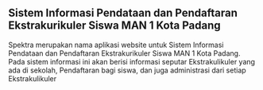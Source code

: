 ## Sistem Informasi Pendataan dan Pendaftaran Ekstrakurikuler Siswa MAN 1 Kota Padang

Spektra merupakan nama aplikasi website untuk Sistem Informasi Pendataan dan Pendaftaran Ekstrakurikuler Siswa MAN 1 Kota Padang. Pada sistem informasi ini akan berisi informasi seputar Ekstrakulikuler yang ada di sekolah, Pendaftaran bagi siswa, dan juga administrasi dari setiap Ekstrakulikuler


